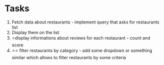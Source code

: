 # Tasks

1. Fetch data about restaurants - implement query that asks for restaurants list
2. Display them on the list 
3. ⭐️display informations about reviews for each restaurant - count and score
4. ⭐⭐️ filter restaurants by category - add some dropdown or something similar which allows to filter restaurants by some criteria



